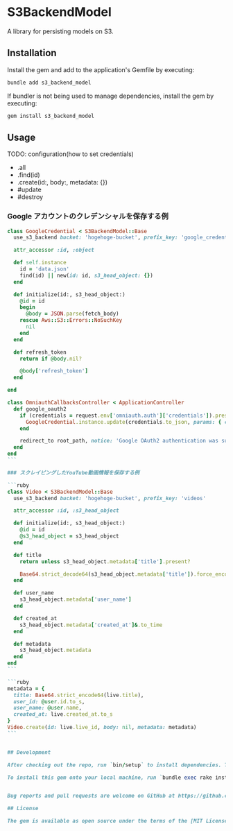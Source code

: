 # S3BackendModel

A library for persisting models on S3.

## Installation

Install the gem and add to the application's Gemfile by executing:

```bash
bundle add s3_backend_model
```

If bundler is not being used to manage dependencies, install the gem by executing:

```bash
gem install s3_backend_model
```

## Usage

TODO: configuration(how to set credentials)

- .all
- .find(id)
- .create(id:, body:, metadata: {})
- #update
- #destroy

### Google アカウントのクレデンシャルを保存する例

```ruby
class GoogleCredential < S3BackendModel::Base
  use_s3_backend bucket: 'hogehoge-bucket', prefix_key: 'google_credentials'

  attr_accessor :id, :object

  def self.instance
    id = 'data.json'
    find(id) || new(id: id, s3_head_object: {})
  end

  def initialize(id:, s3_head_object:)
    @id = id
    begin
      @body = JSON.parse(fetch_body)
    rescue Aws::S3::Errors::NoSuchKey
      nil
    end
  end

  def refresh_token
    return if @body.nil?

    @body['refresh_token']
  end

end
```

````ruby
class OmniauthCallbacksController < ApplicationController
  def google_oauth2
    if (credentials = request.env['omniauth.auth']['credentials']).present?
      GoogleCredential.instance.update(credentials.to_json, params: { content_type: 'application/json' })
    end

    redirect_to root_path, notice: 'Google OAuth2 authentication was successful.'
  end
end
```

### スクレイピングしたYouTube動画情報を保存する例

```ruby
class Video < S3BackendModel::Base
  use_s3_backend bucket: 'hogehoge-bucket', prefix_key: 'videos'

  attr_accessor :id, :s3_head_object

  def initialize(id:, s3_head_object:)
    @id = id
    @s3_head_object = s3_head_object
  end

  def title
    return unless s3_head_object.metadata['title'].present?

    Base64.strict_decode64(s3_head_object.metadata['title']).force_encoding('UTF-8')
  end

  def user_name
    s3_head_object.metadata['user_name']
  end

  def created_at
    s3_head_object.metadata['created_at']&.to_time
  end

  def metadata
    s3_head_object.metadata
  end
end
```

```ruby
metadata = {
  title: Base64.strict_encode64(live.title),
  user_id: @user.id.to_s,
  user_name: @user.name,
  created_at: live.created_at.to_s
}
Video.create(id: live.live_id, body: nil, metadata: metadata)
```


## Development

After checking out the repo, run `bin/setup` to install dependencies. Then, run `rake spec` to run the tests. You can also run `bin/console` for an interactive prompt that will allow you to experiment.

To install this gem onto your local machine, run `bundle exec rake install`. To release a new version, update the version number in `version.rb`, and then run `bundle exec rake release`, which will create a git tag for the version, push git commits and the created tag, and push the `.gem` file to [rubygems.org](https://rubygems.org).


Bug reports and pull requests are welcome on GitHub at https://github.com/jiikko/s3_backend_model.

## License

The gem is available as open source under the terms of the [MIT License](https://opensource.org/licenses/MIT).
